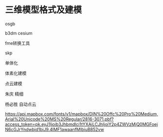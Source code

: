 # 三维模型格式及建模

osgb    

b3dm     cesium

fme转换工具

skp



单体化

体素化建模

点云建模

朱庆 精细

杨必胜 自动点云



https://api.mapbox.com/fonts/v1/mapbox/DIN%20Offc%20Pro%20Medium,Arial%20Unicode%20MS%20Regular/2816-3071.pbf?access_token=pk.eyJ1Ijoib3Jhbmdlci1tYXAiLCJhIjoiY2p4ZWVzMjQ0MGFoejN6cGJrYndwbjd1biJ9.4lMF1awaanfMIbiuB852vw